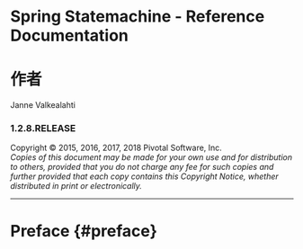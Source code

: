 # Spring Statemachine - Reference Documentation

# 作者

Janne Valkealahti

### 1.2.8.RELEASE

Copyright © 2015, 2016, 2017, 2018 Pivotal Software, Inc.  
_Copies of this document may be made for your own use and for distribution to others, provided that you do not charge any fee for such copies and further provided that each copy contains this Copyright Notice, whether distributed in print or electronically._

---

# Preface {#preface}



